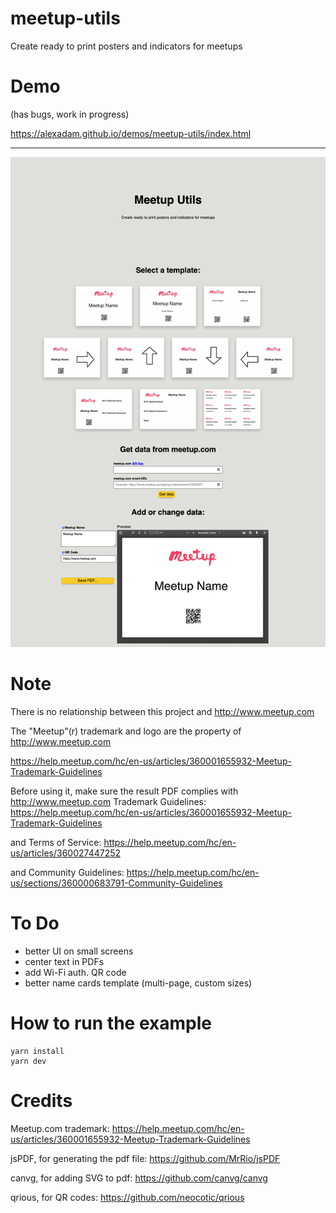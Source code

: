 # meetup-utils
Create ready to print posters and indicators for meetups

# Demo
(has bugs, work in progress)

https://alexadam.github.io/demos/meetup-utils/index.html

---

![screenshot](/screenshot.png)

# Note

There is no relationship between this project and http://www.meetup.com

The "Meetup"(r) trademark and logo are the property of http://www.meetup.com

https://help.meetup.com/hc/en-us/articles/360001655932-Meetup-Trademark-Guidelines

Before using it, make sure the result PDF complies with http://www.meetup.com Trademark Guidelines: https://help.meetup.com/hc/en-us/articles/360001655932-Meetup-Trademark-Guidelines 

and Terms of Service: https://help.meetup.com/hc/en-us/articles/360027447252 

and Community Guidelines: https://help.meetup.com/hc/en-us/sections/360000683791-Community-Guidelines

# To Do
 - better UI on small screens
 - center text in PDFs
 - add Wi-Fi auth. QR code
 - better name cards template (multi-page, custom sizes)

# How to run the example

```
yarn install
yarn dev
```

# Credits

Meetup.com trademark: https://help.meetup.com/hc/en-us/articles/360001655932-Meetup-Trademark-Guidelines

jsPDF, for generating the pdf file: https://github.com/MrRio/jsPDF

canvg, for adding SVG to pdf: https://github.com/canvg/canvg

qrious, for QR codes: https://github.com/neocotic/qrious
